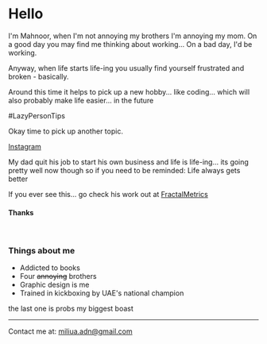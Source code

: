 <h1>Hello</h1>
<p>I'm Mahnoor, when I'm not annoying my brothers I'm annoying my mom. On a good day you may find me thinking about working... On a bad day, I'd be working.</p>
<p>Anyway, when life starts life-ing you usually find yourself frustrated and broken - basically.</p>
<p>Around this time it helps to pick up a new hobby... like coding... which will also probably make life easier... in the future</p>
<p>#LazyPersonTips</p>
<p>Okay time to pick up another topic.</p>

<a href="https://www.instagram.com/mahno_or.a/">Instagram</a>

<p>My dad quit his job to start his own business and life is life-ing... its going pretty well now though so if you need to be reminded: Life always gets better</p>
<p>If you ever see this... go check his work out at <a href="https://www.fractalmetrics.co/">FractalMetrics</a></p>
<h4>Thanks</h4>

<br>

<h3>Things about me</h3>
<ul>
  <li>Addicted to books</li>
  <li>Four <del>annoying</del> brothers</li>
  <li>Graphic design is me</li>
  <li>Trained in kickboxing by UAE's national champion</li>
</ul>
<p>the last one is probs my biggest boast</p>
<hr>
<p>Contact me at: <a href="">miliua.adn@gmail.com</a>
